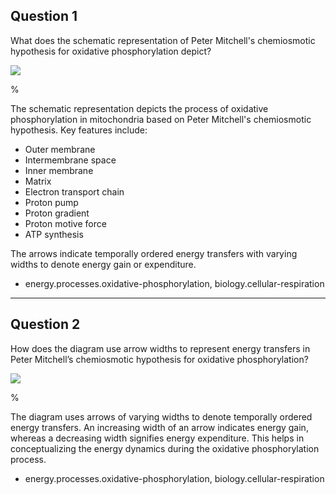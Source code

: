 ## Question 1

What does the schematic representation of Peter Mitchell's chemiosmotic hypothesis for oxidative phosphorylation depict?

![](https://cdn.mathpix.com/cropped/2024_07_05_cc05a12437f6d2dfd41eg-1.jpg?height=967&width=1783&top_left_y=206&top_left_x=253)

%

The schematic representation depicts the process of oxidative phosphorylation in mitochondria based on Peter Mitchell's chemiosmotic hypothesis. Key features include:
- Outer membrane
- Intermembrane space
- Inner membrane
- Matrix
- Electron transport chain
- Proton pump
- Proton gradient
- Proton motive force
- ATP synthesis

The arrows indicate temporally ordered energy transfers with varying widths to denote energy gain or expenditure.

- energy.processes.oxidative-phosphorylation, biology.cellular-respiration

---

## Question 2

How does the diagram use arrow widths to represent energy transfers in Peter Mitchell’s chemiosmotic hypothesis for oxidative phosphorylation?

![](https://cdn.mathpix.com/cropped/2024_07_05_cc05a12437f6d2dfd41eg-1.jpg?height=967&width=1783&top_left_y=206&top_left_x=253)

%

The diagram uses arrows of varying widths to denote temporally ordered energy transfers. An increasing width of an arrow indicates energy gain, whereas a decreasing width signifies energy expenditure. This helps in conceptualizing the energy dynamics during the oxidative phosphorylation process.

- energy.processes.oxidative-phosphorylation, biology.cellular-respiration